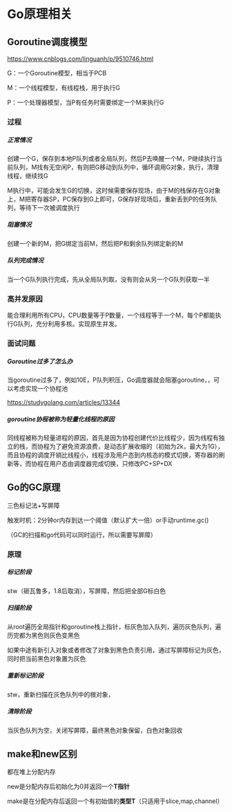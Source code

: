 # Go原理相关

## Goroutine调度模型

 https://www.cnblogs.com/linguanh/p/9510746.html 

G：一个Goroutine模型，相当于PCB

M：一个线程模型，有线程栈，用于执行G

P：一个处理器模型，当P有任务时需要绑定一个M来执行G

### 过程

##### 正常情况

创建一个G，保存到本地P队列或者全局队列，然后P去唤醒一个M，P继续执行当前队列，M找有无空闲P，有则把G移动到队列中，循环调用G对象，执行，清理线程，继续找G

M执行中，可能会发生G的切换，这时候需要保存现场，由于M的栈保存在G对象上，M把寄存器SP，PC保存到G上即可，G保存好现场后，重新丢到P的任务队列，等待下一次被调度执行

##### 阻塞情况

创建一个新的M，把G绑定当前M，然后把P和剩余队列绑定新的M

##### 队列完成情况

当一个G队列执行完成，先从全局队列取，没有则会从另一个G队列获取一半

### 高并发原因

能合理利用所有CPU，CPU数量等于P数量，一个线程等于一个M，每个P都能执行G队列，充分利用多核。实现原生并发。

### 面试问题

##### Goroutine过多了怎么办

当goroutine过多了，例如10E，P队列积压，Go调度器就会阻塞goroutine，，可以考虑实现一个协程池

 https://studygolang.com/articles/13344 

##### goroutine协程被称为轻量化线程的原因

同线程被称为轻量进程的原因，首先是因为协程创建代价比线程少，因为线程有独立的栈，而协程为了避免资源浪费，是动态扩展收缩的（初始为2k，最大为1G），而且协程的调度开销比线程小，线程涉及用户态到内核态的模式切换，寄存器的刷新等，而协程在用户态由调度器完成切换，只修改PC+SP+DX

## Go的GC原理

三色标记法+写屏障

触发时机：2分钟or内存到达一个阈值（默认扩大一倍）or手动runtime.gc()

（GC的扫描和go代码可以同时运行，所以需要写屏障）

### 原理

##### 标记阶段

stw（砸瓦鲁多，1.8后取消），写屏障，然后把全部G标白色

##### 扫描阶段

从root遍历全局指针和goroutine栈上指针，标灰色加入队列，遍历灰色队列，遍历完都为黑色则灰色变黑色

如果中途有新引入对象或者修改了对象到黑色负责引用，通过写屏障标记为灰色，同时把当前黑色对象置为灰色

##### 重新标记阶段

stw，重新扫描在灰色队列中的根对象，

##### 清除阶段

当灰色队列为空，关闭写屏障，最终黑色对象保留，白色对象回收

## make和new区别

都在堆上分配内存

new是分配内存后初始化为0并返回一个**T指针**

make是在分配内存后返回一个有初始值的**类型T**（只适用于slice,map,channel）



